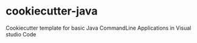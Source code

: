 # cookiecutter-java
Cookiecutter template for basic Java CommandLine Applications in Visual studio Code
